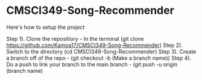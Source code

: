 # CMSCI349-Song-Recommender

Here's how to setup the project

Step 1). Clone the repositiory - In the terminal (git clone https://github.com/Kamoa17/CMSCI349-Song-Recommender)
Step 2). Switch to the directory (cd CMSCI349-Song-Recommender)
Step 3). Create a branch off of the repo - (git checkout -b (Make a branch name))
Step 4). Do a push to link your branch to the main branch - (git push -u origin (branch name) 

